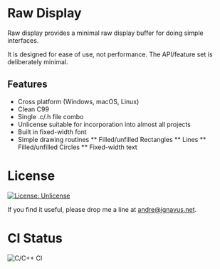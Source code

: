 # Raw Display #
Raw display provides a minimal raw display buffer for doing simple interfaces.

It is designed for ease of use, not performance.
The API/feature set is deliberately minimal.

## Features ##
 * Cross platform (Windows, macOS, Linux)
 * Clean C99
 * Single .c/.h file combo
 * Unlicense suitable for incorporation into almost all projects
 * Built in fixed-width font
 * Simple drawing routines
 ** Filled/unfilled Rectangles
 ** Lines
 ** Filled/unfilled Circles
 ** Fixed-width text

License
=======
[![License: Unlicense](https://img.shields.io/badge/license-Unlicense-blue.svg)](http://unlicense.org/)

If you find it useful, please drop me a line at andre@ignavus.net.

# CI Status #
![C/C++ CI](https://github.com/AndreRenaud/RawDisplay/workflows/C/C++%20CI/badge.svg)